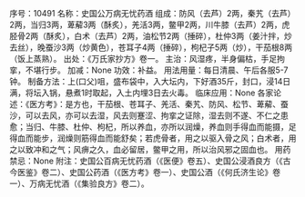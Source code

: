 序号：10491
名称：史国公万病无忧药酒
组成：防风（去芦）2两，秦艽（去芦）2两，当归3两，萆薢3两（酥炙），羌活3两，鳖甲2两，川牛膝（去芦）2两，虎胫骨2两（酥炙），白术（去芦）2两，油松节2两（捶碎），杜仲3两（姜汁拌，炒去丝），晚蚕沙3两（炒黄色），苍耳子4两（捶碎），枸杞子5两（炒），干茄根8两（饭上蒸熟）。
出处：《万氏家抄方》卷一。
主治：风湿疼，半身偏枯，手足拘挛，不堪行步。
加减：None
功效：补益。
用法用量：每日清晨、午后各服5-7钟。
制备方法：上(口父)咀，盛布袋中，入大坛内，下好酒35斤，封口，浸14日满，将坛入锅，悬煮1时取起，入土内埋3日去火毒。
临床应用：None
各家论述：《医方考》：是方也，干茄根、苍耳子、羌活、秦艽、防风、松节、萆薢、蚕沙，可以去风，亦可以去湿，风去则蹇涩、拘挛之证除，湿去则不遂、不仁之患愈；当归、牛膝、杜仲、枸杞，所以养血，亦所以润燥，养血则手得血而能摄，足得血而能步，润燥则筋得血而能舒矣；若虎骨者，用之以驱入骨之风；白术者，用之以致冲和之气；风痹之久，血必留居，鳖甲之用，所以治风邪之固血也。
用药禁忌：None
附注：史国公百病无忧药酒（《医便》卷五）、史国公浸酒良方（《古今医鉴》卷二）、史国公药酒（《医方考》卷一）、史国公酒（《何氏济生论》卷一）、万病无忧酒（《集验良方》卷二）。

